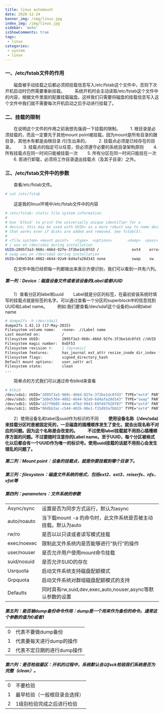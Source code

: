 ```yaml
---
title: linux automount
date: 2020-12-24
banner_img: /img/linux.jpg
index_img: /img/linux.jpg
sidebar: 'auto'
isShowComments: true
tags: 
 - linux
categories:
 - system
 - linux
---
```


### 一、/etc/fstab文件的作用

　　磁盘被手动挂载之后都必须把挂载信息写入/etc/fstab这个文件中，否则下次开机启动时仍然需要重新挂载。
　　系统开机时会主动读取/etc/fstab这个文件中的内容，根据文件里面的配置挂载磁盘。这样我们只需要将磁盘的挂载信息写入这个文件中我们就不需要每次开机启动之后手动进行挂载了。

### 二、挂载的限制

　　在说明这个文件的作用之前我想先强调一下挂载的限制。
　　1. 根目录是必须挂载的，而且一定要先于其他mount point被挂载。因为mount是所有目录的跟目录，其他木有都是由根目录 /衍生出来的。
　　2. 挂载点必须是已经存在的目录。
　　3. 挂载点的指定可以任意，但必须遵守必要的系统目录架构原则
　　4. 所有挂载点在同一时间只能被挂载一次
　　5. 所有分区在同一时间只能挂在一次
　　6. 若进行卸载，必须将工作目录退出挂载点（及其子目录）之外。

### 三、/etc/fstab文件中的参数

　　查看/etc/fstab文件。

```bash
# cat /etc/fstab 
```

　　这是我的linux环境中/etc/fstab文件中的内容

```bash
# /etc/fstab: static file system information.
#
# Use 'blkid' to print the universally unique identifier for a
# device; this may be used with UUID= as a more robust way to name devices
# that works even if disks are added and removed. See fstab(5).
#
# <file system> <mount point>   <type>  <options>       <dump>  <pass>
# / was on /dev/sda1 during installation
UUID=2095f3a3-960c-466d-92fe-3f3be1dc0fd3 /               ext4    errors=remount-ro 0       1
# swap was on /dev/sda5 during installation
UUID=3d0e5364-4082-4644-92a9-6d4afa28d143 none            swap    sw              0       0
```

　　在文件中我已经把每一列都做出来表示方便识别，我们可以看到一共有六列。

##### 第一列：Device：磁盘设备文件或者该设备的Label或者UUID

　　1）查看分区的label和uuid
　　Label就是分区的标签，在最初安装系统时填写的挂载点就是标签的名字。可以通过查看一个分区的superblock中的信息找到UUID和Label name。
　　例如:我们要查看/dev/sda1这个设备的uuid和label name

```bash
# dumpe2fs -h /dev/sda11
dumpe2fs 1.42.13 (17-May-2015)
Filesystem volume name:   <none>  //Label name
Last mounted on:          /
Filesystem UUID:          2095f3a3-960c-466d-92fe-3f3be1dc0fd3 //UUID
Filesystem magic number:  0xEF53
Filesystem revision #:    1 (dynamic)
Filesystem features:      has_journal ext_attr resize_inode dir_index filetype needs_recovery extent flex_bg sparse_super large_file huge_file uninit_bg dir_nlink extra_isize
Filesystem flags:         signed_directory_hash 
Default mount options:    user_xattr acl
Filesystem state:         clean
...
```

　　简单点的方式我们可以通过命令blkid来查看

```bash
# blkid
/dev/sda1: UUID="2095f3a3-960c-466d-92fe-3f3be1dc0fd3" TYPE="ext4" PARTUUID="8c98aa8e-01"
/dev/sda5: UUID="3d0e5364-4082-4644-92a9-6d4afa28d143" TYPE="swap" PARTUUID="8c98aa8e-05"
/dev/sdb1: UUID="a37f9605-44ee-4fbd-9943-69fd47928f87" TYPE="ext4" PARTUUID="d86506b9-01"
/dev/sdc1: UUID="00dbb3ac-c544-402b-98e1-f15d93a7bb53" TYPE="ext4" PARTUUID="79e762ca-01"
```

　　2）使用设备名和label及uuid作为标识的不同
　　**使用设备名称（/dev/sda)来挂载分区时是被固定死的，一旦磁盘的插槽顺序发生了变化，就会出现名称不对应的问题。因为这个名称是会改变的。**
　　**不过使用label挂载就不用担心插槽顺序方面的问题。不过要随时注意你的Label name。至于UUID，每个分区被格式化以后都会有一个UUID作为唯一的标识号。使用uuid挂载的话就不用担心会发生错乱的问题了。**

##### 第二列：Mount point：设备的挂载点，就是你要挂载到哪个目录下。

##### 第三列：filesystem：磁盘文件系统的格式，包括ext2、ext3、reiserfs、nfs、vfat等

##### 第四列：parameters：文件系统的参数

|             |                                                              |
| ----------- | ------------------------------------------------------------ |
| Async/sync  | 设置是否为同步方式运行，默认为async                          |
| auto/noauto | 当下载mount -a 的命令时，此文件系统是否被主动挂载。默认为auto |
| rw/ro       | 是否以以只读或者读写模式挂载                                 |
| exec/noexec | 限制此文件系统内是否能够进行”执行”的操作                     |
| user/nouser | 是否允许用户使用mount命令挂载                                |
| suid/nosuid | 是否允许SUID的存在                                           |
| Usrquota    | 启动文件系统支持磁盘配额模式                                 |
| Grpquota    | 启动文件系统对群组磁盘配额模式的支持                         |
| Defaults    | 同时具有rw,suid,dev,exec,auto,nouser,async等默认参数的设置   |

##### 第五列：能否被dump备份命令作用：dump是一个用来作为备份的命令。通常这个参数的值为0或者1

|      |                            |
| ---- | -------------------------- |
| 0    | 代表不要做dump备份         |
| 1    | 代表要每天进行dump的操作   |
| 2    | 代表不定日期的进行dump操作 |

##### 第六列：是否检验扇区：开机的过程中，系统默认会以fsck检验我们系统是否为完整（clean）。

|      |                              |
| ---- | ---------------------------- |
| 0    | 不要检验                     |
| 1    | 最早检验（一般根目录会选择） |
| 2    | 1级别检验完成之后进行检验    |